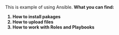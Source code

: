This is example of using Ansible.
<b>What you can find:<b>
 1. How to install pakages
 2. How to upload files
 3. How to work with Roles and Playbooks

